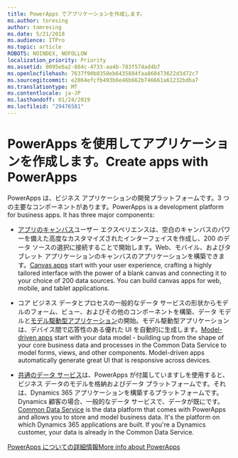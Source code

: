```yaml
---
title: PowerApps でアプリケーションを作成します。
ms.author: toresing
author: tomresing
ms.date: 5/21/2018
ms.audience: ITPro
ms.topic: article
ROBOTS: NOINDEX, NOFOLLOW
localization_priority: Priority
ms.assetid: 0095e6a2-884c-4733-aa4b-783f574ad4b7
ms.openlocfilehash: 7637f90b0358eb6435884faa860473622d3d72c7
ms.sourcegitcommit: e2864efcfb493b6e46b662b746661a61232bdba7
ms.translationtype: MT
ms.contentlocale: ja-JP
ms.lasthandoff: 01/24/2019
ms.locfileid: "29476581"
---
```

# <a name="create-apps-with-powerapps"></a><span data-ttu-id="adccd-102">PowerApps を使用してアプリケーションを作成します。</span><span class="sxs-lookup"><span data-stu-id="adccd-102">Create apps with PowerApps</span></span>

<span data-ttu-id="adccd-p101">PowerApps は、ビジネス アプリケーションの開発プラットフォームです。3 つの主要なコンポーネントがあります。</span><span class="sxs-lookup"><span data-stu-id="adccd-p101">PowerApps is a development platform for business apps. It has three major components:</span></span> 
  
- <span data-ttu-id="adccd-p102">[アプリのキャンバス](https://go.microsoft.com/fwlink/?linkid=874495)ユーザー エクスペリエンスは、空白のキャンバスのパワーを備えた高度なカスタマイズされたインターフェイスを作成し、200 のデータ ソースの選択に接続することで開始します。Web、モバイル、およびタブレット アプリケーションのキャンバスのアプリケーションを構築できます。</span><span class="sxs-lookup"><span data-stu-id="adccd-p102">[Canvas apps](https://go.microsoft.com/fwlink/?linkid=874495) start with your user experience, crafting a highly tailored interface with the power of a blank canvas and connecting it to your choice of 200 data sources. You can build canvas apps for web, mobile, and tablet applications.</span></span> 
    
- <span data-ttu-id="adccd-p103">コア ビジネス データとプロセスの一般的なデータ サービスの形状からモデルのフォーム、ビュー、およびその他のコンポーネントを構築、データ モデルと[モデル駆動型アプリケーション](https://go.microsoft.com/fwlink/?linkid=874496)の開始。モデル駆動型アプリケーションは、デバイス間で応答性のある優れた UI を自動的に生成します。</span><span class="sxs-lookup"><span data-stu-id="adccd-p103">[Model-driven apps](https://go.microsoft.com/fwlink/?linkid=874496) start with your data model - building up from the shape of your core business data and processes in the Common Data Service to model forms, views, and other components. Model-driven apps automatically generate great UI that is responsive across devices.</span></span> 
    
- <span data-ttu-id="adccd-p104">[共通のデータ サービス](https://go.microsoft.com/fwlink/?linkid=874497)は、PowerApps が付属していますしを使用すると、ビジネス データのモデルを格納およびデータ プラットフォームです。それは、Dynamics 365 アプリケーションを構築するプラットフォームです。Dynamics 顧客の場合、一般的なデータ サービスで、データが既にです。</span><span class="sxs-lookup"><span data-stu-id="adccd-p104">[Common Data Service](https://go.microsoft.com/fwlink/?linkid=874497) is the data platform that comes with PowerApps and allows you to store and model business data. It's the platform on which Dynamics 365 applications are built. If you're a Dynamics customer, your data is already in the Common Data Service.</span></span> 
    
[<span data-ttu-id="adccd-112">PowerApps についての詳細情報</span><span class="sxs-lookup"><span data-stu-id="adccd-112">More info about PowerApps</span></span>](https://go.microsoft.com/fwlink/?linkid=874498)
  

